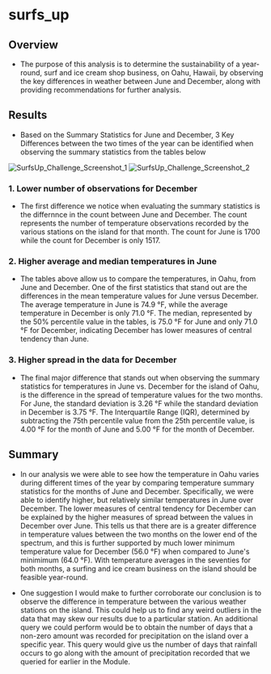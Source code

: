# surfs_up

## Overview
- The purpose of this analysis is to determine the sustainability of a year-round, surf and ice cream shop business, on Oahu, Hawaii, by observing the key differences in weather between June and December, along with providing recommendations for further analysis.

## Results
- Based on the Summary Statistics for June and December, 3 Key Differences between the two times of the year can be identified when observing the summary statistics from the tables below

![SurfsUp_Challenge_Screenshot_1](https://user-images.githubusercontent.com/120291854/225101719-e1a74c54-0f34-4058-91f7-f35b617e7011.png)
![SurfsUp_Challenge_Screenshot_2](https://user-images.githubusercontent.com/120291854/225101739-e280d82a-9823-4170-ae1f-439b3357bf27.png)

### 1. Lower number of observations for December
- The first difference we notice when evaluating the summary statistics is the differnnce in the count between June and December. The count represents the number of temperature observations recorded by the various stations on the island for that month. The count for June is 1700 while the count for December is only 1517.

### 2. Higher average and median temperatures in June 
- The tables above allow us to compare the temperatures, in Oahu, from June and December. One of the first statistics that stand out are the differences in the mean temperature values for June versus December. The average temperature in June is 74.9 °F, while the average temperature in December is only 71.0 °F. The median, represented by the 50% percentile value in the tables, is 75.0 °F for June and only 71.0 °F for December, indicating December has lower measures of central tendency than June.

### 3. Higher spread in the data for December
- The final major difference that stands out when observing the summary statistics for temperatures in June vs. December for the island of Oahu, is the difference in the spread of temperature values for the two months. For June, the standard deviation is 3.26 °F while the standard deviation in December is 3.75 °F. The Interquartile Range (IQR), determined by subtracting the 75th percentile value from the 25th percentile value, is 4.00 °F for the month of June and 5.00 °F for the month of December. 

## Summary
- In our analysis we were able to see how the temperature in Oahu varies during different times of the year by comparing temperature summary statistics for the months of June and December. Specifically, we were able to identify higher, but relatively similar temperatures in June over December. The lower measures of central tendency for December can be explained by the higher measures of spread between the values in December over June. This tells us that there are is a greater difference in temperature values between the two months on the lower end of the spectrum, and this is further supported by much lower minimum temperature value for December (56.0 °F) when compared to June's minimimum (64.0 °F). With temperature averages in the seventies for both months, a surfing and ice cream business on the island should be feasible year-round.

- One suggestion I would make to further corroborate our conclusion is to observe the difference in temperature between the various weather stations on the island. This could help us to find any weird outliers in the data that may skew our results due to a particular station. An additional query we could perform would be to obtain the number of days that a non-zero amount was recorded for precipitation on the island over a specific year. This query would give us the number of days that rainfall occurs to go along with the amount of precipitation recorded that we queried for earlier in the Module.
